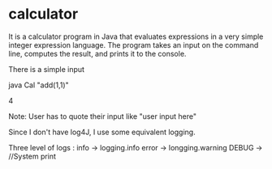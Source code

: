 # calculator

It is a calculator program in Java that evaluates expressions in a very simple integer expression language. The program takes an input on the command line, computes the result, and prints it to the console.

There is a simple input

java Cal "add(1,1)"

4

Note: User has to quote their input like "user input here"

Since I don't have log4J, I use some equivalent logging.

Three level of logs : info  -> logging.info
                      error -> longging.warning
                      DEBUG -> //System print
                     


